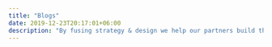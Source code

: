 ```yaml
---
title: "Blogs"
date: 2019-12-23T20:17:01+06:00
description: "By fusing strategy & design we help our partners build their brands, drive business, & stand out from the noise in saturated markets! Follow our blog for the latest case studies and projects."
---
```

